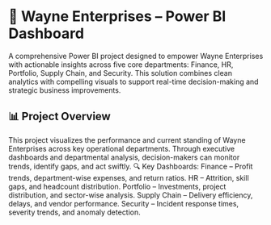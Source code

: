 # 🏢 Wayne Enterprises – Power BI Dashboard
A comprehensive Power BI project designed to empower Wayne Enterprises with actionable insights across five core departments: Finance, HR, Portfolio, Supply Chain, and Security. This solution combines clean analytics with compelling visuals to support real-time decision-making and strategic business improvements.
## 📊 Project Overview
This project visualizes the performance and current standing of Wayne Enterprises across key operational departments. Through executive dashboards and departmental analysis, decision-makers can monitor trends, identify gaps, and act swiftly.
🔍 Key Dashboards:
Finance – Profit trends, department-wise expenses, and return ratios.
HR – Attrition, skill gaps, and headcount distribution.
Portfolio – Investments, project distribution, and sector-wise analysis.
Supply Chain – Delivery efficiency, delays, and vendor performance.
Security – Incident response times, severity trends, and anomaly detection.
